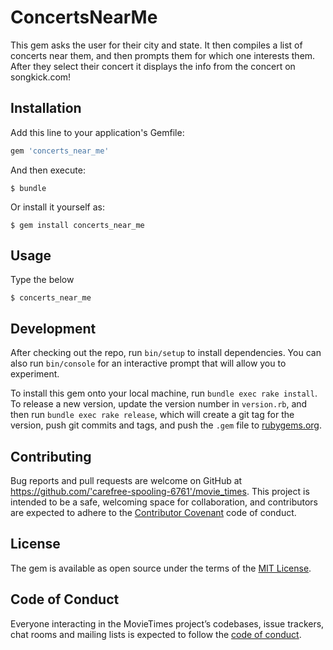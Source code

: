 

# ConcertsNearMe

This gem asks the user for their city and state. It then compiles a list of concerts near them, and then prompts them for which one interests them.
After they select their concert it displays the info from the concert on songkick.com!


## Installation

Add this line to your application's Gemfile:

```ruby
gem 'concerts_near_me'
```

And then execute:

    $ bundle

Or install it yourself as:

    $ gem install concerts_near_me

## Usage

Type the below

  `$ concerts_near_me`

## Development

After checking out the repo, run `bin/setup` to install dependencies. You can also run `bin/console` for an interactive prompt that will allow you to experiment.

To install this gem onto your local machine, run `bundle exec rake install`. To release a new version, update the version number in `version.rb`, and then run `bundle exec rake release`, which will create a git tag for the version, push git commits and tags, and push the `.gem` file to [rubygems.org](https://rubygems.org).

## Contributing

Bug reports and pull requests are welcome on GitHub at https://github.com/'carefree-spooling-6761'/movie_times. This project is intended to be a safe, welcoming space for collaboration, and contributors are expected to adhere to the [Contributor Covenant](http://contributor-covenant.org) code of conduct.

## License

The gem is available as open source under the terms of the [MIT License](https://opensource.org/licenses/MIT).

## Code of Conduct

Everyone interacting in the MovieTimes project’s codebases, issue trackers, chat rooms and mailing lists is expected to follow the [code of conduct](https://github.com/'carefree-spooling-6761'/movie_times/blob/master/CODE_OF_CONDUCT.md).
